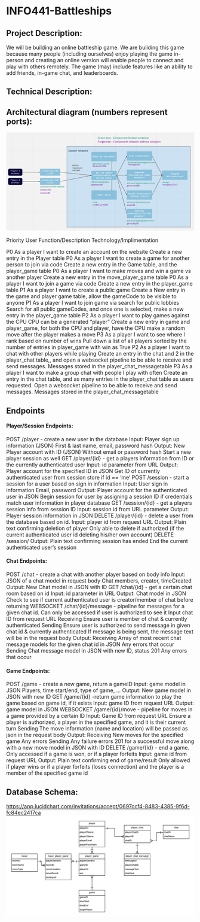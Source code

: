 # INFO441-Battleships

## Project Description:

We will be building an online battleship game. We are building this game because many people (including ourselves) enjoy playing the game in-person and creating an online version will enable people to connect and play with others remotely. The game (may) include features like an ability to add friends, in-game chat, and leaderboards.

## Technical Description:

## Architectural diagram (numbers represent ports):

![Architectural Diagram](/readme_images/architectural_diagram.png)


Priority
User
Function/Description
Technology/Implimentation

P0
As a player
I want to create an account on the website
Create a new entry in the Player table
P0
As a player
I want to create a game for another person to join via code
Create a new entry in the Game table, and the player_game table
P0
As a player
I want to make moves and win a game vs another player
Create a new entry in the move_player_game table
P0
As a player
I want to join a game via code
Create a new entry in the player_game table
P1
As a player
I want to create a public game
Create a New entry in the game and player game table, allow the gameCode to be visible to anyone
P1
As a player
I want to join game via search for public lobbies
Search for all public gameCodes, and once one is selected, make a new entry in the player_game table
P2
As a player
I want to play games against the CPU
CPU can be a generated “player”
Create a new entry in game and player_game, for both the CPU and player, have the CPU make a random move after the player makes a move
P3
As a player
I want to see where I rank based on number of wins
Pull down a list of all players sorted by the number of entries in player_game with win as True
P2
As a player
I want to chat with other players while playing
Create an entry in the chat and 2 in the player_chat table,, and open a websocket pipeline to be able to receive and send messages. Messages stored in the player_chat_messagetable
P3
As a player
I want to make a group chat with people I play with often
Create an entry in the chat table, and as many entries in the player_chat table as users requested. Open a websocket pipeline to be able to receive and send messages. Messages stored in the player_chat_messagetable


## Endpoints

#### Player/Session Endpoints:

POST /player - create a new user in the database
Input: Player sign up information (JSON)
First & last name, email, password hash
Output: New Player account with ID (JSON)
Without email or password hash
Start a new player session as well
GET /player/{id} - get a players information from ID or the currently authenticated user
Input: id parameter from URL
Output: Player account for the specified ID in JSON
Get ID of currently authenticated user from session store if id == ‘me’
POST /session - start a session for a user based on sign in information
Input: User sign in information
Email, password
Output: Player account for the authenticated user in JSON
Begin session for user by assigning a session ID if credentials match user information in player database
GET /session/{id} - get a players session info from session ID
Input: session id from URL parameter
Output: Player session information in JSON
DELETE /player/{id} - delete a user from the database based on id. 
Input: player id from request URL
Output: Plain text confirming deletion of player
Only able to delete if authorized (if the current authenticated user id deleting his/her own account)
DELETE /session/
Output: Plain text confirming session has ended
End the current authenticated user’s session


#### Chat Endpoints:
POST /chat - create a chat with another player based on body info
Input: JSON of a chat model in request body
Chat members, creator, timeCreated
Output: New Chat model in JSON with ID
GET /chat/{id} - get a certain chat room based on id
Input: id parameter in URL
Output: Chat model in JSON
Check to see if current authenticated user is creator/member of chat before returning
WEBSOCKET /chat/{id}/message - pipeline for messages for a given chat id. Can only be accessed if user is authorized to see it
Input
chat ID from request URL
Receiving
Ensure user is member of chat & currently authenticated
Sending
Ensure user is authorized to send message in given chat id & currently authenticated
If message is being sent, the message text will be in the request body
Output: 
Receiving
Array of most recent chat message models for the given chat id in JSON
Any errors that occur
Sending
Chat message model in JSON with new ID, status 201
Any errors that occur

#### Game Endpoints:

POST /game - create a new game, return a gameID
Input: game model in JSON
Players, time start/end, type of game, …
Output: New game model in JSON with new ID
GET /game/{id} -return game information to play the game based on game id, if it exists
Input: game ID from request URL
Output: game model in JSON
WEBSOCKET /game/{id}/move - pipeline for moves in a game provided by a certain ID
Input: 
Game ID from request URL
Ensure a player is authorized, a player in the specified game, and it is their current turn
Sending
The move information (name and location) will be passed as json in the request body
Output: 
Receiving
New moves for the specified game
Any errors
Sending
Any failure errors
201 for a successful move along with a new move model in JSON with ID
DELETE /game/{id} - end a game. Only accessed if a game is won, or if a player forfeits
Input: game id from request URL
Output: Plain text confirming end of game/result
Only allowed if player wins or if a player forfeits (loses connection) and the player is a member of the specified game id



## Database Schema:
https://app.lucidchart.com/invitations/accept/0697ccf4-8483-4385-9f6d-fc84ec2417ca
![Architectural Diagram](/readme_images/erd.png)



